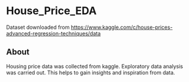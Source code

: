 # House_Price_EDA
Dataset downloaded from https://www.kaggle.com/c/house-prices-advanced-regression-techniques/data
## About
Housing price data was collected from kaggle. Exploratory data analysis was carried out. This helps to gain insights and inspiration from data.
